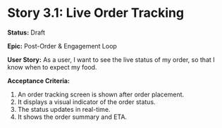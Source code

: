 # Story 3.1: Live Order Tracking

**Status:** Draft

**Epic:** Post-Order & Engagement Loop

**User Story:**
As a user, I want to see the live status of my order, so that I know when to expect my food.

**Acceptance Criteria:**
1. An order tracking screen is shown after order placement.
2. It displays a visual indicator of the order status.
3. The status updates in real-time.
4. It shows the order summary and ETA.
